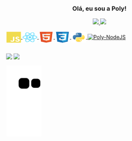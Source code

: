 
<h3 align="center">  <br>

Olá, eu sou a Poly! <br>
</h3>

<div align="center">
  <a href="https://github.com/laierpolyana">
  <img height="180em" src="https://github-readme-stats.vercel.app/api?username=laierpolyana&show_icons=true&theme=dracula&include_all_commits=true&count_private=true"/>
  <img height="180em" src="https://github-readme-stats.vercel.app/api/top-langs/?username=laierpolyana&layout=compact&langs_count=7&theme=dracula"/>
</div>
  
  <div style="display: inline_block"><br>
    
  <img align="center" alt="Poly-Js" height="30" width="40" src="https://raw.githubusercontent.com/devicons/devicon/master/icons/javascript/javascript-plain.svg">
  <img align="center" alt="Poly-React" height="30" width="40" src="https://raw.githubusercontent.com/devicons/devicon/master/icons/react/react-original.svg">
  <img align="center" alt="Poly-HTML" height="30" width="40" src="https://raw.githubusercontent.com/devicons/devicon/master/icons/html5/html5-original.svg">
  <img align="center" alt="Poly-CSS" height="30" width="40" src="https://raw.githubusercontent.com/devicons/devicon/master/icons/css3/css3-original.svg">
  <img align="center" alt="Poly-Python" height="30" width="40" src="https://raw.githubusercontent.com/devicons/devicon/master/icons/python/python-original.svg">
  <img align="center" alt="Poly-NodeJS" height="30" width="40" src="https://cdn.jsdelivr.net/gh/devicons/devicon/icons/nodejs/nodejs-original.svg">
 
  
  ##
 
<div> 
  <a href = "mailto:polyana.nayane@gmail.com"><img src="https://img.shields.io/badge/-Gmail-%23333?style=for-the-badge&logo=gmail&logoColor=white" target="_blank"></a>
  <a href="https://www.linkedin.com/in/polyana-laier" target="_blank"><img src="https://img.shields.io/badge/-LinkedIn-%230077B5?style=for-the-badge&logo=linkedin&logoColor=white" target="_blank"></a> 
 
  ![Snake animation](https://github.com/laierpolyana/laierpolyana/blob/output/github-contribution-grid-snake.svg)
 
</div>
